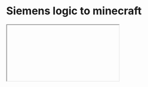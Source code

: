 <h1>Siemens logic to minecraft</h1>
<iframe scr="https://www.youtube.com/watch?v=vgkOpz_0OGI"></iframe>
